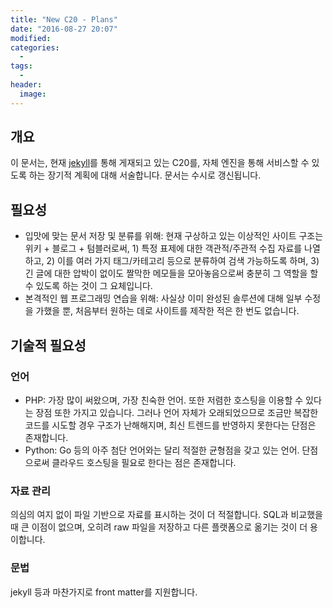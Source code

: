 ```yaml
---
title: "New C20 - Plans"
date: "2016-08-27 20:07"
modified:
categories:
  -
tags:
  -
header:
  image:
---
```


## 개요
이 문서는, 현재 [jekyll](http://jekyllrb.com)를 통해 게재되고 있는 C20를, 자체 엔진을 통해 서비스할 수 있도록 하는 장기적 계획에 대해 서술합니다. 문서는 수시로 갱신됩니다.

## 필요성
- 입맛에 맞는 문서 저장 및 분류를 위해: 현재 구상하고 있는 이상적인 사이트 구조는 위키 + 블로그 + 텀블러로써, 1) 특정 표제에 대한 객관적/주관적 수집 자료를 나열하고, 2) 이를 여러 가지 태그/카테고리 등으로 분류하여 검색 가능하도록 하며, 3) 긴 글에 대한 압박이 없이도 짤막한 메모들을 모아놓음으로써 충분히 그 역할을 할 수 있도록 하는 것이 그 요체입니다.
- 본격적인 웹 프로그래밍 연습을 위해: 사실상 이미 완성된 솔루션에 대해 일부 수정을 가했을 뿐, 처음부터 원하는 데로 사이트를 제작한 적은 한 번도 없습니다.

## 기술적 필요성
### 언어
- PHP: 가장 많이 써왔으며, 가장 친숙한 언어. 또한 저렴한 호스팅을 이용할 수 있다는 장점 또한 가지고 있습니다. 그러나 언어 자체가 오래되었으므로 조금만 복잡한 코드를 시도할 경우 구조가 난해해지며, 최신 트렌드를 반영하지 못한다는 단점은 존재합니다.
- Python: Go 등의 아주 첨단 언어와는 달리 적절한 균형점을 갖고 있는 언어. 단점으로써 클라우드 호스팅을 필요로 한다는 점은 존재합니다.

### 자료 관리
의심의 여지 없이 파일 기반으로 자료를 표시하는 것이 더 적절합니다. SQL과 비교했을 때 큰 이점이 없으며, 오히려 raw 파일을 저장하고 다른 플랫폼으로 옮기는 것이 더 용이합니다.

### 문법
jekyll 등과 마찬가지로 front matter를 지원합니다.

### 
